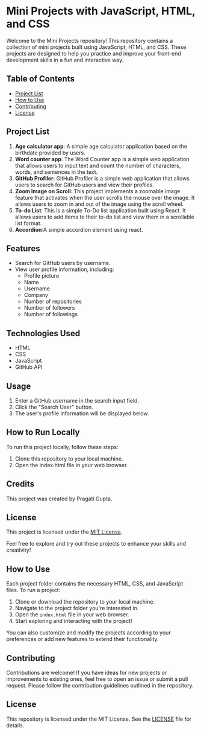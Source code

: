 # Mini Projects with JavaScript, HTML, and CSS

Welcome to the Mini Projects repository! This repository contains a collection of mini projects built using JavaScript, HTML, and CSS. These projects are designed to help you practice and improve your front-end development skills in a fun and interactive way.

## Table of Contents

- [Project List](#project-list)
- [How to Use](#how-to-use)
- [Contributing](#contributing)
- [License](#license)

## Project List

1. **Age calculator app**: A simple age calculator application based on the birthdate provided by users.
2. **Word counter app**: The Word Counter app is a simple web application that allows users to input text and count the number of characters, words, and sentences in the text.
3. **GitHub Profiler**: GitHub Profiler is a simple web application that allows users to search for GitHub users and view their profiles.
4. **Zoom Image on Scroll**: This project implements a zoomable image feature that activates when the user scrolls the mouse over the image. It allows users to zoom in and out of the image using the scroll wheel.
5. **To-do List**: This is a simple To-Do list application built using React. It allows users to add items to their to-do list and view them in a scrollable list format.
6. **Accordion**:A simple accordion element using react.

## Features

- Search for GitHub users by username.
- View user profile information, including:
  - Profile picture
  - Name
  - Username
  - Company
  - Number of repositories
  - Number of followers
  - Number of followings

## Technologies Used

- HTML
- CSS
- JavaScript
- GitHub API

## Usage

1. Enter a GitHub username in the search input field.
2. Click the "Search User" button.
3. The user's profile information will be displayed below.

## How to Run Locally

To run this project locally, follow these steps:

1. Clone this repository to your local machine.
2. Open the index.html file in your web browser.

## Credits

This project was created by Pragati Gupta.

## License

This project is licensed under the [MIT License](LICENSE).

Feel free to explore and try out these projects to enhance your skills and creativity!

## How to Use

Each project folder contains the necessary HTML, CSS, and JavaScript files. To run a project:

1. Clone or download the repository to your local machine.
2. Navigate to the project folder you're interested in.
3. Open the `index.html` file in your web browser.
4. Start exploring and interacting with the project!

You can also customize and modify the projects according to your preferences or add new features to extend their functionality.

## Contributing

Contributions are welcome! If you have ideas for new projects or improvements to existing ones, feel free to open an issue or submit a pull request. Please follow the contribution guidelines outlined in the repository.

## License

This repository is licensed under the MIT License. See the [LICENSE](LICENSE) file for details.
